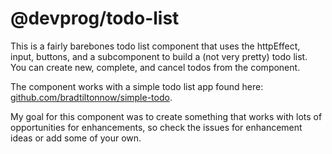 @devprog/todo-list
===============================================

This is a fairly barebones todo list component that uses the httpEffect, input, buttons, and a subcomponent to build a (not very pretty) todo list. You can create new, complete, and cancel todos from the component. 

The component works with a simple todo list app found here: [github.com/bradtiltonnow/simple-todo](https://github.com/bradtiltonnow/simple-todo/).

My goal for this component was to create something that works with lots of opportunities for enhancements, so check the issues for enhancement ideas or add some of your own.